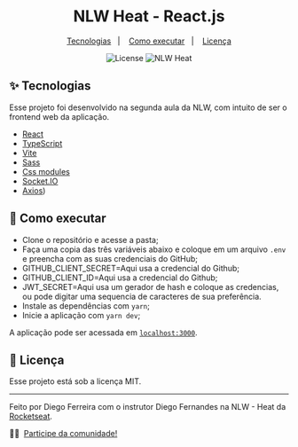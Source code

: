 <h1 align="center">NLW Heat - React.js</h1>

<p align="center">
  <a href="#-tecnologias">Tecnologias</a>&nbsp;&nbsp;&nbsp;|&nbsp;&nbsp;&nbsp;
  <a href="#-como-executar">Como executar</a>&nbsp;&nbsp;&nbsp;|&nbsp;&nbsp;&nbsp;
  <a href="#-licença">Licença</a>
</p>

<p align="center">
  <img alt="License" src="https://img.shields.io/static/v1?label=license&message=MIT&color=8257E5&labelColor=000000">
  <img src="https://img.shields.io/static/v1?label=NLW&message=Heat&color=8257E5&labelColor=000000" alt="NLW Heat" />
</p>

## ✨ Tecnologias

Esse projeto foi desenvolvido na segunda aula da NLW, com intuito de ser o frontend web da aplicação.

- [React](https://reactjs.org/)
- [TypeScript](https://www.typescriptlang.org/)
- [Vite](https://vitejs.dev/)
- [Sass](https://sass-lang.com/)
- [Css modules](https://reactgo.com/react-app-css-modules/)
- [Socket.IO](https://socket.io/)
- [Axios](https://socket.io/))


## 🚀 Como executar


- Clone o repositório e acesse a pasta;
- Faça uma copia das três variáveis abaixo e coloque em um arquivo `.env` e preencha com as suas credenciais do GitHub;
- GITHUB_CLIENT_SECRET=Aqui usa a credencial do Github;
- GITHUB_CLIENT_ID=Aqui usa a credencial do Github;
- JWT_SECRET=Aqui usa um gerador de hash e coloque as credencias, ou pode digitar uma sequencia de caracteres de sua preferência.
- Instale as dependências com `yarn`;
- Inicie a aplicação com `yarn dev`;

A aplicação pode ser acessada em [`localhost:3000`](http://localhost:3000).

## 📄 Licença

Esse projeto está sob a licença MIT.

---

Feito por Diego Ferreira com o instrutor Diego Fernandes na NLW - Heat da [Rocketseat](https://www.rocketseat.com.br/).

👋🏻 &nbsp;[Participe da comunidade!](https://discordapp.com/invite/gCRAFhc)